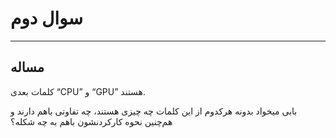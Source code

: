 # سوال دوم

----------

## مساله
کلمات بعدی “CPU” و “GPU” هستند.

بابی میخواد بدونه هرکدوم از این کلمات چه چیزی هستند، چه تفاوتی باهم دارند و هم‌چنین نحوه کارکردنشون باهم به چه شکله؟
